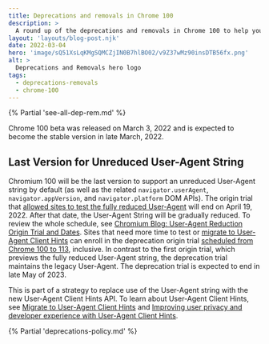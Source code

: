 ```yaml
---
title: Deprecations and removals in Chrome 100
description: >
  A round up of the deprecations and removals in Chrome 100 to help you plan.
layout: 'layouts/blog-post.njk'
date: 2022-03-04
hero: 'image/sQ51XsLqKMgSQMCZjIN0B7hlBO02/v9Z37wMz90insDTB56fx.png'
alt: >
  Deprecations and Removals hero logo
tags:
  - deprecations-removals
  - chrome-100
---
```


{% Partial 'see-all-dep-rem.md' %}

Chrome 100 beta was released on March 3, 2022 and is expected to become the
stable version in late March, 2022.

## Last Version for Unreduced User-Agent String

Chromium 100 will be the last version to support an unreduced User-Agent string by default (as well as the related `navigator.userAgent`, `navigator.appVersion`, and `navigator.platform` DOM APIs). The origin trial that [allowed sites to test the fully reduced User-Agent](/origintrials/#/view_trial/-7123568710593282047) will end on April 19, 2022. After that date, the User-Agent String will be gradually reduced. To review the whole schedule, see [Chromium Blog: User-Agent Reduction Origin Trial and Dates](https://blog.chromium.org/2021/09/user-agent-reduction-origin-trial-and-dates.html). Sites that need more time to test or [migrate to User-Agent Client Hints](https://web.dev/articles/migrate-to-ua-ch) can enroll in the deprecation origin trial [scheduled from Chrome 100 to 113](/origintrials/#/view_trial/2608710084154359809), inclusive. In contrast to the first origin trial, which previews the fully reduced User-Agent string, the deprecation trial maintains the legacy User-Agent. The deprecation trial is expected to end in late May of 2023.

This is part of a strategy to replace use of the User-Agent string with the
new User-Agent Client Hints API. To learn about User-Agent Client Hints, see [Migrate to User-Agent Client Hints](https://web.dev/articles/migrate-to-ua-ch) and [Improving user privacy and developer experience with User-Agent Client Hints](https://web.dev/articles/user-agent-client-hints).

{% Partial 'deprecations-policy.md' %}
